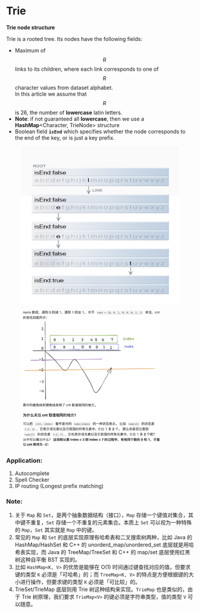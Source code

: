 # Trie

**Trie node structure**

Trie is a rooted tree. Its nodes have the following fields:

* Maximum of $$R$$ links to its children, where each link corresponds to one of $$R$$ character values from dataset alphabet.\
  In this article we assume that $$R$$ is 26, the number of **lowercase** latin letters.
* **Note**: if not guaranteed all **lowercase**, then we use a **HashMap**\<Character, TrieNode> structure
* Boolean field **`isEnd`** which specifies whether the node corresponds to the end of the key, or is just a key prefix.

<figure><img src="../../../.gitbook/assets/image (5) (1) (1).png" alt=""><figcaption></figcaption></figure>

<figure><img src="../../../.gitbook/assets/image (9) (1).png" alt="" width="375"><figcaption></figcaption></figure>

### Application:

1. Autocomplete
2. Spell Checker
3. IP routing (Longest prefix matching)

### Note:

1. 关于 `Map` 和 `Set`，是两个抽象数据结构（接口），`Map` 存储一个键值对集合，其中键不重复，`Set` 存储一个不重复的元素集合。本质上 `Set` 可以视为一种特殊的 `Map`，`Set` 其实就是 `Map` 中的键。
2. 常见的 `Map` 和 `Set` 的底层实现原理有哈希表和二叉搜索树两种，比如 Java 的 HashMap/HashSet 和 C++ 的 unorderd\_map/unordered\_set 底层就是用哈希表实现，而 Java 的 TreeMap/TreeSet 和 C++ 的 map/set 底层使用红黑树这种自平衡 BST 实现的。
3. 比如 `HashMap<K, V>` 的优势是能够在 O(1) 时间通过键查找对应的值，但要求键的类型 `K` 必须是「可哈希」的；而 `TreeMap<K, V>` 的特点是方便根据键的大小进行操作，但要求键的类型 `K` 必须是「可比较」的。
4. TrieSet/TrieMap 底层则用 Trie 树这种结构来实现。`TrieMap` 也是类似的，由于 Trie 树原理，我们要求 `TrieMap<V>` 的键必须是字符串类型，值的类型 `V` 可以随意。

